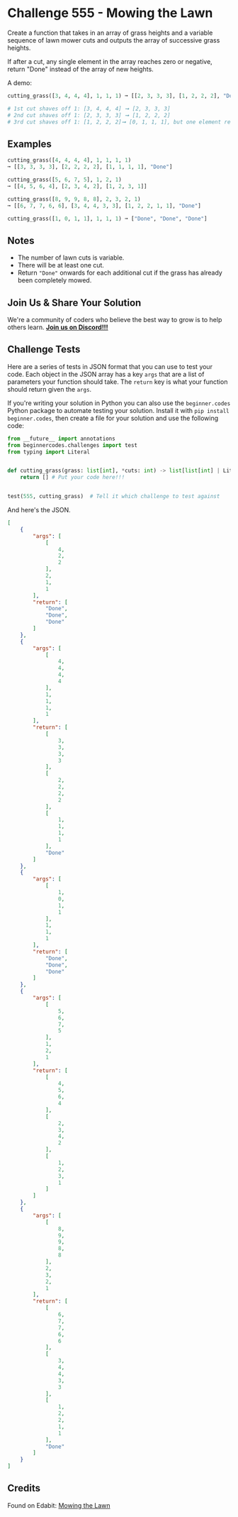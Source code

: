 # Challenge 555 - Mowing the Lawn

Create a function that takes in an array of grass heights and a variable sequence of lawn mower cuts and outputs the array of successive grass heights.

If after a cut, any single element in the array reaches zero or negative, return "Done" instead of the array of new heights.

A demo:
```python
cutting_grass([3, 4, 4, 4], 1, 1, 1) ➞ [[2, 3, 3, 3], [1, 2, 2, 2], "Done"]

# 1st cut shaves off 1: [3, 4, 4, 4] ➞ [2, 3, 3, 3]
# 2nd cut shaves off 1: [2, 3, 3, 3] ➞ [1, 2, 2, 2]
# 3rd cut shaves off 1: [1, 2, 2, 2]➞ [0, 1, 1, 1], but one element reached zero so we return "Done".
```
## Examples
```python
cutting_grass([4, 4, 4, 4], 1, 1, 1, 1)
➞ [[3, 3, 3, 3], [2, 2, 2, 2], [1, 1, 1, 1], "Done"]

cutting_grass([5, 6, 7, 5], 1, 2, 1)
➞ [[4, 5, 6, 4], [2, 3, 4, 2], [1, 2, 3, 1]]

cutting_grass([8, 9, 9, 8, 8], 2, 3, 2, 1)
➞ [[6, 7, 7, 6, 6], [3, 4, 4, 3, 3], [1, 2, 2, 1, 1], "Done"]

cutting_grass([1, 0, 1, 1], 1, 1, 1) ➞ ["Done", "Done", "Done"]
```
## Notes

- The number of lawn cuts is variable.
- There will be at least one cut.
- Return `"Done"` onwards for each additional cut if the grass has already been completely mowed.

## Join Us & Share Your Solution

We're a community of coders who believe the best way to grow is to help others learn. **[Join us on Discord!!!](https://discord.gg/sfHykntuGy)**

## Challenge Tests

Here are a series of tests in JSON format that you can use to test your code. Each object in the JSON array has a key `args` that are a list of parameters your function should take. The `return` key is what your function should return given the `args`. 

If you're writing your solution in Python you can also use the `beginner.codes` Python package to automate testing your solution. Install it with `pip install beginner.codes`, then create a file for your solution and use the following code:
```python
from __future__ import annotations
from beginnercodes.challenges import test
from typing import Literal


def cutting_grass(grass: list[int], *cuts: int) -> list[list[int] | Literal["Done"]]:
    return [] # Put your code here!!!


test(555, cutting_grass)  # Tell it which challenge to test against
```
And here's the JSON.
```json
[
    {
        "args": [
            [
                4,
                2,
                2
            ],
            2,
            1,
            1
        ],
        "return": [
            "Done",
            "Done",
            "Done"
        ]
    },
    {
        "args": [
            [
                4,
                4,
                4,
                4
            ],
            1,
            1,
            1,
            1
        ],
        "return": [
            [
                3,
                3,
                3,
                3
            ],
            [
                2,
                2,
                2,
                2
            ],
            [
                1,
                1,
                1,
                1
            ],
            "Done"
        ]
    },
    {
        "args": [
            [
                1,
                0,
                1,
                1
            ],
            1,
            1,
            1
        ],
        "return": [
            "Done",
            "Done",
            "Done"
        ]
    },
    {
        "args": [
            [
                5,
                6,
                7,
                5
            ],
            1,
            2,
            1
        ],
        "return": [
            [
                4,
                5,
                6,
                4
            ],
            [
                2,
                3,
                4,
                2
            ],
            [
                1,
                2,
                3,
                1
            ]
        ]
    },
    {
        "args": [
            [
                8,
                9,
                9,
                8,
                8
            ],
            2,
            3,
            2,
            1
        ],
        "return": [
            [
                6,
                7,
                7,
                6,
                6
            ],
            [
                3,
                4,
                4,
                3,
                3
            ],
            [
                1,
                2,
                2,
                1,
                1
            ],
            "Done"
        ]
    }
]
```
## Credits

Found on Edabit: [Mowing the Lawn](https://edabit.com/challenge/4jNjHdZ2hmMh23pRg)
